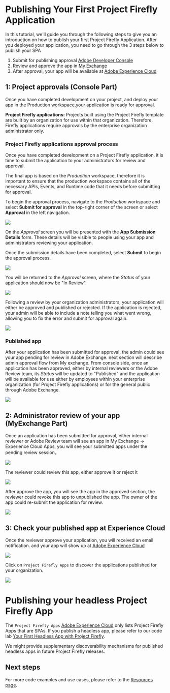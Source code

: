# Publishing Your First Project Firefly Application

In this tutorial, we'll guide you through the following steps to give you an introduction on how to publish your first Project Firefly Application. 
After you deployed your application, you need to go through the 3 steps below to publish your SPA
1. Submit for publishing approval [Adobe Developer Console](https://console.adobe.io/)
2. Review and approve the app in [My Exchange](https://exchange.adobe.com/my-exchange.html)
3. After approval, your app will be available at [Adobe Experience Cloud](https://experience.adobe.com)

## 1: Project approvals (Console Part)

Once you have completed development on your project, and deploy your app in the Production workspace,your application is ready for approval. 

**Project Firefly applications:** Projects built using the Project Firefly template are built by an organization for use within that organization. Therefore, Firefly applications require approvals by the enterprise organization administrator only. 
    
### Project Firefly applications approval process

Once you have completed development on a Project Firefly application, it is time to submit the application to your administrators for review and approval.

The final app is based on the *Production* workspace, therefore it is important to ensure that the production workspace contains all of the necessary APIs, Events, and Runtime code that it needs before submitting for approval.

To begin the approval process, navigate to the *Production* workspace and select **Submit for approval** in the top-right corner of the screen or select **Approval** in the left navigation.

![](../images/approval-production-overview.png)

On the *Approval* screen you will be presented with the **App Submission Details** form. These details will be visible to people using your app and administrators reviewing your application.

Once the submission details have been completed, select **Submit** to begin the approval process.

![](../images/approval-app-submission-details.png)

You will be returned to the *Approval* screen, where the *Status* of your application should now be "In Review".

![](../images/approval-in-review.png)

Following a review by your organization administrators, your application will either be approved and published or rejected. If the application is rejected, your admin will be able to include a note telling you what went wrong, allowing you to fix the error and submit for approval again.

![](../images/approval-app-rejected.png)

### Published app

After your application has been submitted for approval, the admin could see your app pending for review in Adobe Exchange. next section will describe admin approval flow from My exchange. From console side, once an application has been approved, either by internal reviewers or the Adobe Review team, its *Status* will be updated to "Published" and the application will be available for use either by employees within your enterprise organization (for Project Firefly applications) or for the general public through Adobe Exchange.

![](../images/approval-published.png)

## 2: Administrator review of your app (MyExchange Part)

Once an application has been submitted for approval, either internal reviewer or Adobe Review team will see an app in My Exchange -> Experience Cloud Apps, you will see your submitted apps under the pending review session。

![](../images/approval-myexchange.png)

The reviewer could review this app, either approve it or reject it 

![](../images/approval-myexchange-review.png)

After approve the app, you will see the app in the approved section, the reviewer could revoke this app to unpublished the app. The owner of the app could re-submit the application for review.

![](../images/approval-myexchange-revoke.png)


## 3: Check your published app at Experience Cloud

Once the reviewer approve your application, you will received an email notification. and your app will show up at [Adobe Experience Cloud](https://experience.adobe.com)

![](../images/approval-myapp-home.png)

Click on `Project Firefly Apps` to discover the applications published for your organization.

![](../images/approval-myapp-customapps.png)



# Publishing your headless Project Firefly App

The `Project Firefly Apps` [Adobe Experience Cloud](https://experience.adobe.com) only lists Project Firefly Apps that are SPAs. If you publish a headless app, please refer to our code lab [Your First Headless App with Project Firefly](https://adobeio-codelabs-barcode-adobedocs.project-helix.page/?src=/README.html).

We might provide supplementary discoverability mechanisms for published headless apps in future Project Firefly releases.

## Next steps

For more code examples and use cases, please refer to the [Resources page](../resources/index.md).
